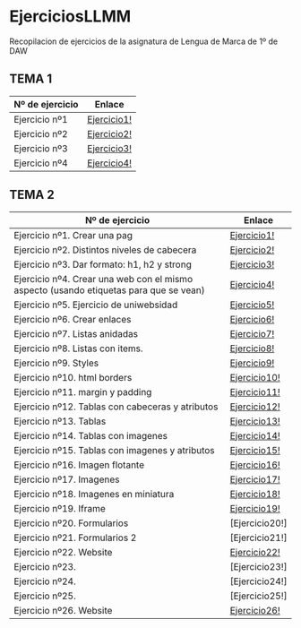 # EjerciciosLLMM
Recopilacion de ejercicios de la asignatura de Lengua de Marca de 1º de DAW


## TEMA 1 

Nº de ejercicio | Enlace
------------ | -------------
Ejercicio nº1  |  [Ejercicio1!](TEMA1/Ejercicio1.html )
Ejercicio nº2  |  [Ejercicio2!](TEMA1/Actividad_1_2)
Ejercicio nº3  |  [Ejercicio3!](TEMA1/Actividad_1_3)
Ejercicio nº4  |  [Ejercicio4!](Trabajos/README)

## TEMA 2

Nº de ejercicio | Enlace
------------ | -------------
Ejercicio nº1. Crear una pag | [Ejercicio1!](TEMA2/T2_ActividadHTML_1.html)
Ejercicio nº2. Distintos niveles de cabecera | [Ejercicio2!](TEMA2/T2_ActividadHTML_2.html)
Ejercicio nº3. Dar formato: h1, h2 y strong| [Ejercicio3!](TEMA2/T2_ActividadHTML_3.html)
Ejercicio nº4. Crear una web con el mismo aspecto (usando etiquetas para que se vean) | [Ejercicio4!](TEMA2/T2_ActividadHTML_4.html)
Ejercicio nº5. Ejercicio de uniwebsidad| [Ejercicio5!](TEMA2/actividad5/portfolio/indice.html)
Ejercicio nº6. Crear enlaces| [Ejercicio6!](TEMA2/T2_ActividadHTML_6.html)
Ejercicio nº7. Listas anidadas | [Ejercicio7!](TEMA2/T2_ActividadHTML_7.html)
Ejercicio nº8. Listas con items. | [Ejercicio8!](TEMA2/T2_ActividadHTML_8.html)
Ejercicio nº9. Styles | [Ejercicio9!](TEMA2/T2_ActividadHTML_9.html)
Ejercicio nº10. html borders | [Ejercicio10!](TEMA2/T2_ActividadHTML_10.html)
Ejercicio nº11. margin y padding | [Ejercicio11!](TEMA2/T2_ActividadHTML_11.html)
Ejercicio nº12. Tablas con cabeceras y atributos | [Ejercicio12!](TEMA2/T2_ActividadHTML_12.html)
Ejercicio nº13. Tablas | [Ejercicio13!](TEMA2/T2_ActividadHTML_13.html)
Ejercicio nº14. Tablas con imagenes | [Ejercicio14!](TEMA2/T2_ActividadHTML_14.html)
Ejercicio nº15. Tablas con imagenes y atributos | [Ejercicio15!](TEMA2/T2_ActividadHTML_15.html)
Ejercicio nº16. Imagen flotante | [Ejercicio16!](TEMA2/T2_ActividadHTML_16.html)
Ejercicio nº17. Imagenes | [Ejercicio17!](TEMA2/T2_ActividadHTML_17.html)
Ejercicio nº18. Imagenes en miniatura | [Ejercicio18!](TEMA2/T2_ActividadHTML_18.html)
Ejercicio nº19. Iframe | [Ejercicio19!](TEMA2/T2_ActividadHTML_19)
Ejercicio nº20. Formularios | [Ejercicio20!]
Ejercicio nº21. Formularios 2 | [Ejercicio21!]
Ejercicio nº22. Website | [Ejercicio22!](TEMA2/T2_ActividadHTML_22/ejercicio22.html)
Ejercicio nº23.  | [Ejercicio23!]
Ejercicio nº24.  | [Ejercicio24!]
Ejercicio nº25.  | [Ejercicio25!]
Ejercicio nº26. Website | [Ejercicio26!](TEMA2/T2_ActividadHTML_26.html)

